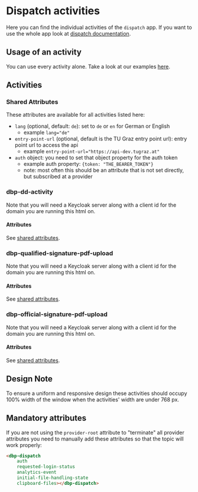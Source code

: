 # Dispatch activities

Here you can find the individual activities of the `dispatch` app.
If you want to use the whole app look at [dispatch documentation](https://github.com/digital-blueprint/dispatch-app).

## Usage of an activity

You can use every activity alone. Take a look at our examples [here](https://github.com/digital-blueprint/dispatch-app/tree/main/examples).

## Activities

### Shared Attributes

These attributes are available for all activities listed here:

- `lang` (optional, default: `de`): set to `de` or `en` for German or English
    - example `lang="de"`
- `entry-point-url` (optional, default is the TU Graz entry point url): entry point url to access the api
    - example `entry-point-url="https://api-dev.tugraz.at"`
- `auth` object: you need to set that object property for the auth token
    - example auth property: `{token: "THE_BEARER_TOKEN"}`
    - note: most often this should be an attribute that is not set directly, but subscribed at a provider

### dbp-dd-activity

Note that you will need a Keycloak server along with a client id for the domain you are running this html on.

#### Attributes

See [shared attributes](#shared-attributes).

### dbp-qualified-signature-pdf-upload

Note that you will need a Keycloak server along with a client id for the domain you are running this html on.

#### Attributes

See [shared attributes](#shared-attributes).

### dbp-official-signature-pdf-upload

Note that you will need a Keycloak server along with a client id for the domain you are running this html on.

#### Attributes

See [shared attributes](#shared-attributes).

## Design Note

To ensure a uniform and responsive design these activities should occupy 100% width of the window when the activities' width are under 768 px.

## Mandatory attributes

If you are not using the `provider-root` attribute to "terminate" all provider attributes
you need to manually add these attributes so that the topic will work properly:

```html
<dbp-dispatch
    auth
    requested-login-status
    analytics-event
    initial-file-handling-state
    clipboard-files></dbp-dispatch>
```
